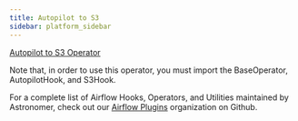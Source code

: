```yaml
---
title: Autopilot to S3
sidebar: platform_sidebar
---
```


[Autopilot to S3 Operator](https://github.com/airflow-plugins/autopilot_plugin/blob/master/operators/autopilot_to_s3_operator.py)

Note that, in order to use this operator, you must import the BaseOperator, AutopilotHook, and S3Hook.

For a complete list of Airflow Hooks, Operators, and Utilities maintained by Astronomer, check out our [Airflow Plugins](https://github.com/airflow-plugins?utf8=%E2%9C%93&q=&type=&language=) organization on Github.